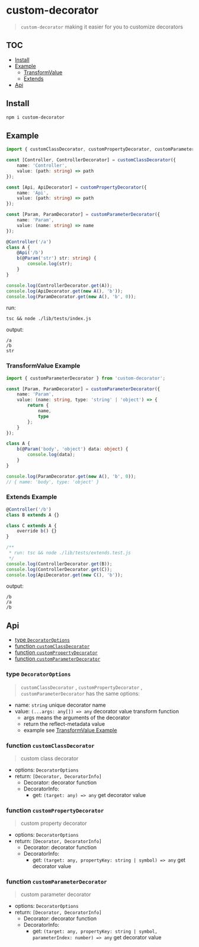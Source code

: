 # custom-decorator

> `custom-decorator` making it easier for you to customize decorators

## TOC

- [Install](#Install)
- [Example](#Example)
  - [TransformValue](#TransformValue-Example)
  - [Extends](#Extends-Example)
- [Api](#Api)

## Install

```sh
npm i custom-decorator
```

## Example

```ts
import { customClassDecorator, customPropertyDecorator, customParameterDecorator } from 'custom-decorator';

const [Controller, ControllerDecorator] = customClassDecorator({
	name: 'Controller',
	value: (path: string) => path
});

const [Api, ApiDecorator] = customPropertyDecorator({
	name: 'Api',
	value: (path: string) => path
});

const [Param, ParamDecorator] = customParameterDecorator({
	name: 'Param',
	value: (name: string) => name
});

@Controller('/a')
class A {
	@Api('/b')
	b(@Param('str') str: string) {
		console.log(str);
	}
}

console.log(ControllerDecorator.get(A));
console.log(ApiDecorator.get(new A(), 'b'));
console.log(ParamDecorator.get(new A(), 'b', 0));
```

run:

```
tsc && node ./lib/tests/index.js
```

output:

```
/a
/b
str
```

### TransformValue Example

```ts
import { customParameterDecorator } from 'custom-decorator';

const [Param, ParamDecorator] = customParameterDecorator({
	name: 'Param',
	value: (name: string, type: 'string' | 'object') => {
		return {
			name,
			type
		};
	}
});

class A {
	b(@Param('body', 'object') data: object) {
		console.log(data);
	}
}

console.log(ParamDecorator.get(new A(), 'b', 0));
// { name: 'body', type: 'object' }
```

### Extends Example

```ts
@Controller('/b')
class B extends A {}

class C extends A {
	override b() {}
}

/**
 * run: tsc && node ./lib/tests/extends.test.js
 */
console.log(ControllerDecorator.get(B));
console.log(ControllerDecorator.get(C));
console.log(ApiDecorator.get(new C(), 'b'));
```

output:

```
/b
/a
/b
```

## Api

- [type `DecoratorOptions`](#type-decoratoroptions)
- [function `customClassDecorator`](#function-customclassdecorator)
- [function `customPropertyDecorator`](#function-custompropertydecorator)
- [function `customParameterDecorator`](#function-customparameterdecorator)

### type `DecoratorOptions`

> `customClassDecorator` , `customPropertyDecorator` , `customParameterDecorator` has the same options:

- name: `string` unique decorator name
- value: `(...args: any[]) => any` decorator value transform function
  - args means the arguments of the decorator
  - return the reflect-metadata value
  - example see [TransformValue Example](#transformvalue-example)

### function `customClassDecorator`

> custom class decorator

- options: `DecoratorOptions`
- return: `[Decorator, DecoratorInfo]`
  - Decorator: decorator function
  - DecoratorInfo:
    - get: `(target: any) => any` get decorator value

### function `customPropertyDecorator`

> custom property decorator

- options: `DecoratorOptions`
- return: `[Decorator, DecoratorInfo]`
  - Decorator: decorator function
  - DecoratorInfo:
    - get: `(target: any, propertyKey: string | symbol) => any` get decorator value

### function `customParameterDecorator`

> custom parameter decorator

- options: `DecoratorOptions`
- return: `[Decorator, DecoratorInfo]`
  - Decorator: decorator function
  - DecoratorInfo:
    - get: `(target: any, propertyKey: string | symbol, parameterIndex: number) => any` get decorator value
